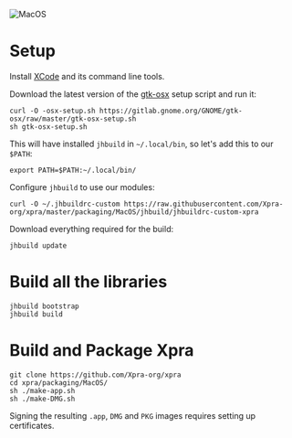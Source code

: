 ![MacOS](https://xpra.org/icons/osx.png)

# Setup
Install [XCode](https://developer.apple.com/xcode/) and its command line tools.

Download the latest version of the [gtk-osx](https://wiki.gnome.org/Projects/GTK/OSX/Building) setup script and run it:
```
curl -O -osx-setup.sh https://gitlab.gnome.org/GNOME/gtk-osx/raw/master/gtk-osx-setup.sh
sh gtk-osx-setup.sh
```
This will have installed `jhbuild` in `~/.local/bin`, so let's add this to our `$PATH`:
```
export PATH=$PATH:~/.local/bin/
```
Configure `jhbuild` to use our modules:
```
curl -O ~/.jhbuildrc-custom https://raw.githubusercontent.com/Xpra-org/xpra/master/packaging/MacOS/jhbuild/jhbuildrc-custom-xpra
```
Download everything required for the build:
```
jhbuild update
```

# Build all the libraries
```
jhbuild bootstrap
jhbuild build
```

# Build and Package Xpra
```
git clone https://github.com/Xpra-org/xpra
cd xpra/packaging/MacOS/
sh ./make-app.sh
sh ./make-DMG.sh
```
Signing the resulting `.app`, `DMG` and `PKG` images requires setting up certificates.
